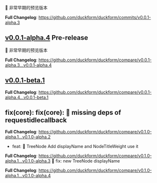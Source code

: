 🚧 非常早期的预览版本  **Full Changelog**: https://github.com/duckform/duckform/commits/v0.0.1-alpha.3
## [v0.0.1-alpha.4](https://github.com/duckform/duckform/releases/tag/v0.0.1-alpha.4) Pre-release  🚧 非常早期的预览版本  **Full Changelog**: https://github.com/duckform/duckform/compare/v0.0.1-alpha.3...v0.0.1-alpha.4
## [v0.0.1-beta.1](https://github.com/duckform/duckform/releases/tag/v0.0.1-beta.1)  **Full Changelog**: https://github.com/duckform/duckform/compare/v0.0.1-alpha.4...v0.0.1-beta.1
## fix(core): fix(core): 🐛 missing deps of requestidlecallback  **Full Changelog**: https://github.com/duckform/duckform/compare/v0.1.0-alpha.1...v0.1.0-alpha.2
 - feat: 🎸 TreeNode Add displayName and NodeTitleWeight use it  **Full Changelog**: https://github.com/duckform/duckform/compare/v0.1.0-alpha.1...v0.1.0-alpha.3
🐛 fix: new TreeNode displayName  **Full Changelog**: https://github.com/duckform/duckform/compare/v0.1.0-alpha.1...v0.1.0-alpha.4
